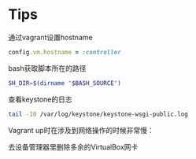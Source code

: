 # Tips

通过vagrant设置hostname

```ruby
config.vm.hostname = :controller
```

bash获取脚本所在的路径

```bash
SH_DIR=$(dirname "$BASH_SOURCE")
```

查看keystone的日志

```bash
tail -10 /var/log/keystone/keystone-wsgi-public.log
```

Vagrant up时在涉及到网络操作的时候非常慢：

去设备管理器里删除多余的VirtualBox网卡
